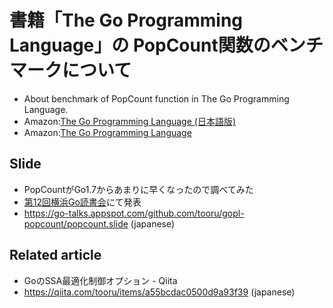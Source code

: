 # 書籍「The Go Programming Language」の PopCount関数のベンチマークについて

* About benchmark of PopCount function in The Go Programming Language.
* Amazon:[The Go Programming Language (日本語版)](https://www.amazon.co.jp/dp/4621300253/)
* Amazon:[The Go Programming Language](https://www.amazon.co.jp/dp/B0184N7WWS/)

## Slide

* PopCountがGo1.7からあまりに早くなったので調べてみた
 * [第12回横浜Go読書会](https://yokohama-go-reading.connpass.com/event/72071/)にて発表
 * https://go-talks.appspot.com/github.com/tooru/gopl-popcount/popcount.slide (japanese)
 
## Related article

* GoのSSA最適化制御オプション -	Qiita
* https://qiita.com/tooru/items/a55bcdac0500d9a93f39 (japanese)


